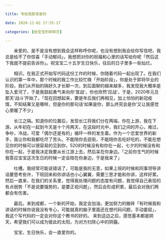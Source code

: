 ```yaml
---

title: 写给我那亲爱的

date: 2020-11-02 17:55:17

categories: [给宝宝的碎碎念]

---
```


  亲爱的，是不是没有想到我会这样称呼你呢，也没有想到我会给你写信吧，我总是给不了你惊喜「手动郁闷」，我想把对你的祝福和心里的话写给你呢「然后这下我就不提前告诉你」。祝宝宝二十五岁生日快乐，往后的日子里多一些灿烂。

  相识。在我正式开始写代码这份工作的时候，你随着代码一起出现了。在我们认识的第一年中，那个时候的我工作比较忙碌「开始阶段」，你是处于即将毕业的阶段，我们从开始的隔好久才长聊一次，到后面聊的越来越多，我发现我大概率是坠入爱河了，于是我鼓起勇气来向你‘宣战’，你也欣然‘应战’，于是，2020年元旦那天‘战斗’开始了。「现在回想起来，要是年后我们再相见，加上怕怕的新冠疫情，不知结果又是哪样，但是你的那句话‘如果是你，那么终究会是你’又让我感觉心里暖了不少」

  长江之隔。知道你的位置后，发现长江将我们分在两端，你在上游，我在下游。从年初在一起到今天是十个月两天，在这段时光中，我们之间的开心，难过，争吵，冷战，可爱「偶尔还是有的」循环一样的发生着。作为一个恋爱世界的新手，我让你和我都吃尽了苦头。不能陪你去逛街，不能陪你去吃好吃的，不能在想见你的时候可以很容易的见到你，520的时候没有和你在一起，七夕的时候没有和你在一起，于是我决定我要从长江游上去，然后呆在你身边。「之前你生气的时候我答应宝宝这次生日的时候一定会陪在你身边，于是我来了」

  吐槽。我经常可能说错话了，可能是我的无意，如果上班的时候和同事领导讲话要思考些许，下班回来和你讲话也小心翼翼，需要三思才能和你讲，这样好累。然后一直来，在我们的关系里，觉得我处理问题的态度有问题，我觉得自己表现的有点弱势「不是说要强势的，是要正视问题」，然后会形成积累，最后会对我们两都会有伤害。

  最后。来到成都，一个新的开始，我定会加油，更加努力的搬砖「有时候我和讲话的时候你说我没有专心，可能就真的脑子里面还在想代码问题，手动委屈」，我这个写代码的一定会对你这个教书的好的。 来到这边之后，感觉基本都是阴天，希望我们可以成为彼此的太阳，为对方扫除心中的阴霾。

  宝宝，生日快乐，会一直爱你的。

<iframe src="http://music.163.com/song/media/outer/url?id=1338728670.mp3" allow="autoplay" style="display:none" id="iframeAudio">
</iframe> 
